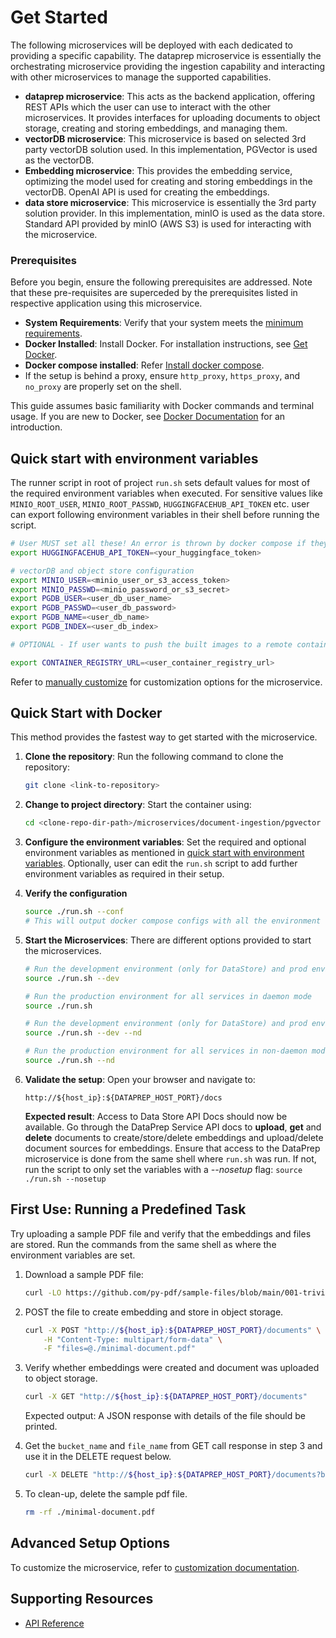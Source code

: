 
# Get Started

<!--
**User Story US-1: Setting Up the Microservice**
- **As a developer**, I want to set up the microservice in my environment, so that I can start using it with minimal effort.

**Acceptance Criteria**:
1. Clear instructions for downloading and running the microservice with Docker.
2. Steps for building the microservice from source for advanced users.
3. Verification steps to ensure successful setup.
-->

The following microservices will be deployed with each dedicated to providing a specific capability. The dataprep microservice is essentially the orchestrating microservice providing the ingestion capability and interacting with other microservices to manage the supported capabilities.
- **dataprep microservice**: This acts as the backend application, offering REST APIs which the user can use to interact with the other microservices. It provides interfaces for uploading documents to object storage, creating and storing embeddings, and managing them.
- **vectorDB microservice**: This microservice is based on selected 3rd party vectorDB solution used. In this implementation, PGVector is used as the vectorDB.
- **Embedding microservice**: This provides the embedding service, optimizing the model used for creating and storing embeddings in the vectorDB. OpenAI API is used for creating the embeddings.
- **data store microservice**: This microservice is essentially the 3rd party solution provider. In this implementation, minIO is used as the data store. Standard API provided by minIO (AWS S3) is used for interacting with the microservice.

### Prerequisites

Before you begin, ensure the following prerequisites are addressed. Note that these pre-requisites are superceded by the prerequisites listed in respective application using this microservice.

- **System Requirements**: Verify that your system meets the [minimum requirements](./system-requirements.md).
- **Docker Installed**: Install Docker. For installation instructions, see [Get Docker](https://docs.docker.com/get-docker/).
- **Docker compose installed**: Refer [Install docker compose](https://docs.docker.com/compose/install/).
- If the setup is behind a proxy, ensure `http_proxy`, `https_proxy`, and `no_proxy` are properly set on the shell.

This guide assumes basic familiarity with Docker commands and terminal usage. If you are new to Docker, see [Docker Documentation](https://docs.docker.com/) for an introduction.

## Quick start with environment variables
The runner script in root of project `run.sh` sets default values for most of the required environment variables when executed. For sensitive values like `MINIO_ROOT_USER`, `MINIO_ROOT_PASSWD`, `HUGGINGFACEHUB_API_TOKEN` etc. user can export following environment variables in their shell before running the script.

```bash
# User MUST set all these! An error is thrown by docker compose if they are not set.
export HUGGINGFACEHUB_API_TOKEN=<your_huggingface_token>

# vectorDB and object store configuration
export MINIO_USER=<minio_user_or_s3_access_token>
export MINIO_PASSWD=<minio_password_or_s3_secret>
export PGDB_USER=<user_db_user_name>
export PGDB_PASSWD=<user_db_password>
export PGDB_NAME=<user_db_name>
export PGDB_INDEX=<user_db_index>

# OPTIONAL - If user wants to push the built images to a remote container registry, user needs to name the images accordingly. For this, image name should include the registry URL as well. To do this, set the following environment variable from shell. Please note that this URL will be prefixed to application name and tag to form the final image name.

export CONTAINER_REGISTRY_URL=<user_container_registry_url>
```
Refer to [manually customize](./how-to-customize.md) for customization options for the microservice.

## Quick Start with Docker

This method provides the fastest way to get started with the microservice.

1. **Clone the repository**:
    Run the following command to clone the repository:
    ```bash
    git clone <link-to-repository>
    ```

2. **Change to project directory**:
    Start the container using:
    ```bash
    cd <clone-repo-dir-path>/microservices/document-ingestion/pgvector
    ```

3. **Configure the environment variables**:
    Set the required and optional environment variables as mentioned in [quick start with environment variables](#Quick-start-with-environment-variables). Optionally, user can edit the `run.sh` script to add further environment variables as required in their setup.

4. **Verify the configuration**
    ```bash
    source ./run.sh --conf
    # This will output docker compose configs with all the environment variables resolved. The user can verify whether they are configured correctly.
    ```
5. **Start the Microservices**:
    There are different options provided to start the microservices.
    ```bash
    # Run the development environment (only for DataStore) and prod environment for all other services in daemon mode
    source ./run.sh --dev

    # Run the production environment for all services in daemon mode
    source ./run.sh

    # Run the development environment (only for DataStore) and prod environment for all other services in non-daemon mode
    source ./run.sh --dev --nd

    # Run the production environment for all services in non-daemon mode
    source ./run.sh --nd
    ```
6. **Validate the setup**: Open your browser and navigate to:
    ```
    http://${host_ip}:${DATAPREP_HOST_PORT}/docs
    ```
    **Expected result**: Access to Data Store API Docs should now be available. Go through the DataPrep Service API docs to **upload**, **get** and **delete** documents to create/store/delete embeddings and upload/delete document sources for embeddings. Ensure that access to the DataPrep microservice is done from the same shell where `run.sh` was run. If not, run the script to only set the variables with a *--nosetup* flag: `source ./run.sh --nosetup`

<!--
**User Story US-2: Running and Exploring the Microservice**
- **As a developer**, I want to execute a predefined task or pipeline with the microservice, so that I can understand its functionality.

**Acceptance Criteria**:
1. Instructions to run a basic task or query using the microservice.
2. Examples of expected outputs for validation.
-->

## First Use: Running a Predefined Task

Try uploading a sample PDF file and verify that the embeddings and files are stored. Run the commands from the same shell as where the environment variables are set.

1. Download a sample PDF file:
    ```bash
    curl -LO https://github.com/py-pdf/sample-files/blob/main/001-trivial/minimal-document.pdf
    ```

2. POST the file to create embedding and store in object storage.
   ```bash
   curl -X POST "http://${host_ip}:${DATAPREP_HOST_PORT}/documents" \
       -H "Content-Type: multipart/form-data" \
       -F "files=@./minimal-document.pdf"
   ```

3. Verify whether embeddings were created and document was uploaded to object storage.
    ```bash
    curl -X GET "http://${host_ip}:${DATAPREP_HOST_PORT}/documents"
    ```
   Expected output: A JSON response with details of the file should be printed.

4.  Get the `bucket_name` and `file_name` from GET call response in step 3 and use it in the DELETE request below.
    ```bash
    curl -X DELETE "http://${host_ip}:${DATAPREP_HOST_PORT}/documents?bucket_name=<bucket_name>&file_name=<file_name>"
    ```

5. To clean-up, delete the sample pdf file.
   ```bash
   rm -rf ./minimal-document.pdf
   ```

## Advanced Setup Options

To customize the microservice, refer to [customization documentation](./how-to-customize.md).
<!--- [How to Deploy with Helm](./deploy-with-helm.md)-->


## Supporting Resources

- [API Reference](dataprep-api.yml)
